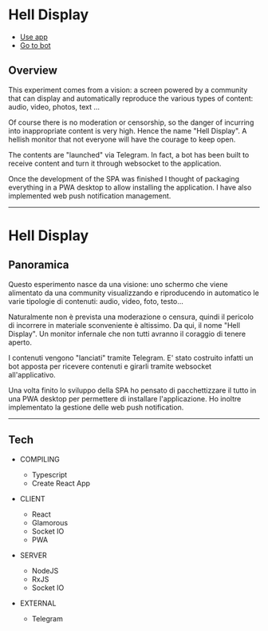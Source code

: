 # Hell Display #

- [Use app](http://hell.vijon.it/)
- [Go to bot](https://telegram.me/HellDisplayBot)

## Overview ##

This experiment comes from a vision: a screen powered by a community that can display and automatically reproduce the various types of content: audio, video, photos, text ...

Of course there is no moderation or censorship, so the danger of incurring into inappropriate content is very high. 
Hence the name "Hell Display". A hellish monitor that not everyone will have the courage to keep open.

The contents are "launched" via Telegram. In fact, a bot has been built to receive content and turn it through websocket to the application.

Once the development of the SPA was finished I thought of packaging everything in a PWA desktop to allow installing the application. I have also implemented web push notification management.

***

# Hell Display #

## Panoramica ##

Questo esperimento nasce da una visione: uno schermo che viene alimentato da una community visualizzando e riproducendo in automatico le varie tipologie di contenuti: audio, video, foto, testo...

Naturalmente non è prevista una moderazione o censura, quindi il pericolo di incorrere in materiale sconveniente è altissimo.
Da qui, il nome "Hell Display". Un monitor infernale che non tutti avranno il coraggio di tenere aperto.

I contenuti vengono "lanciati" tramite Telegram. E' stato costruito infatti un bot apposta per ricevere contenuti e girarli tramite websocket all'applicativo.

Una volta finito lo sviluppo della SPA ho pensato di pacchettizzare il tutto in una PWA desktop per permettere di installare l'applicazione. Ho inoltre implementato la gestione delle web push notification.

***
## Tech ##

* COMPILING  
  * Typescript
  * Create React App

* CLIENT 
  * React
  * Glamorous
  * Socket IO
  * PWA

* SERVER 
  * NodeJS
  * RxJS
  * Socket IO

* EXTERNAL  
  * Telegram

